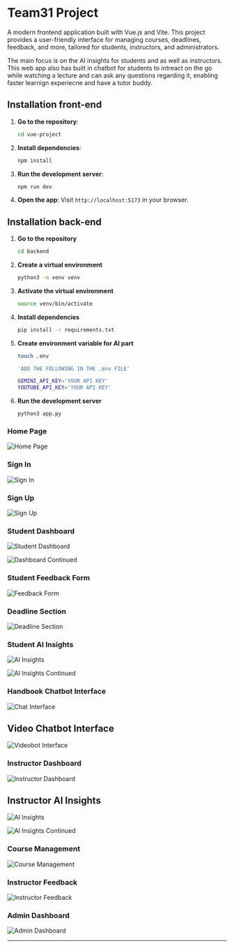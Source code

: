 # Team31 Project

A modern frontend application built with Vue.js and Vite. This project provides a user-friendly interface for managing courses, deadlines, feedback, and more, tailored for students, instructors, and administrators.

The main focus is on the AI insights for students and as well as instructors. This web app also has built in chatbot for students to intreact on the go while watching a lecture and can ask any questions regarding it, enabling faster learnign experiecne and have a tutor buddy.

## Installation front-end

1. **Go to the repository**:
   ```bash
   cd vue-project
   ```

2. **Install dependencies**:
   ```bash
   npm install
   ```

3. **Run the development server**:
   ```bash
   npm run dev
   ```

4. **Open the app**:
   Visit `http://localhost:5173` in your browser.

## Installation back-end

1. **Go to the repository**
    ```bash
   cd backend
   ```

2. **Create a virtual environment**
   ```bash
   python3 -m venv venv
   ```

3. **Activate the virtual environment**
   ```bash
   source venv/bin/activate
   ```

4. **Install dependencies**
   ```bash
   pip install -r requirements.txt
   ```

5. **Create environment variable for AI part**
   ```bash
   touch .env

   'ADD THE FOLLOWING IN THE .env FILE'

   GEMINI_API_KEY='YOUR API KEY'
   YOUTUBE_API_KEY='YOUR API KEY'
   ```

5. **Run the development server**
   ```
   python3 app.py
   ```

### Home Page
![Home Page](./Samples/Home.png)

### Sign In
![Sign In](./Samples/signin.png)

### Sign Up
![Sign Up](./Samples/signup.png)

### Student Dashboard
![Student Dashboard](./Samples/student-dashboard.png)

![Dashboard Continued](./Samples/student-dashboard-continued.png)

### Student Feedback Form
![Feedback Form](./Samples/feedback-students.png)

### Deadline Section
![Deadline Section](./Samples/Deadline.png)

### Student AI Insights
![AI Insights](./Samples/students-insights.png)

![AI Insights Continued](./Samples/student-insights-continued.png)

### Handbook Chatbot Interface
![Chat Interface](./Samples/Generic-chatbot.png)

## Video Chatbot Interface
![Videobot Interface](./Samples/videobot.png)

### Instructor Dashboard
![Instructor Dashboard](./Samples/instructor-daashboard.png)

## Instructor AI Insights
![AI Insights](./Samples/instructor-insights.png)

![AI Insights Continued](./Samples/instructor-insights-continued.png)

### Course Management
![Course Management](./Samples/course-resources.png)

### Instructor Feedback
![Instructor Feedback](./Samples/instructor-feedback.png)

### Admin Dashboard
![Admin Dashboard](./Samples/admin-dashboard.png)

---

